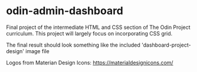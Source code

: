 # odin-admin-dashboard
Final project of the intermediate HTML and CSS section of The Odin Project curriculum. This project will largely focus on incorporating CSS grid. 

The final result should look something like the included 'dashboard-project-design' image file

Logos from Materian Design Icons: https://materialdesignicons.com/ 